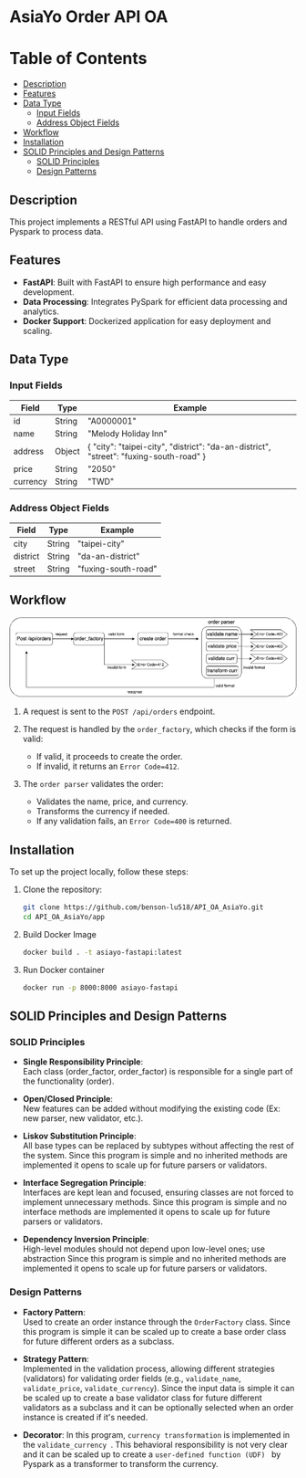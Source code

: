 # AsiaYo Order API OA

# Table of Contents
- [Description](#description)
- [Features](#features)
- [Data Type](#data-type)
  - [Input Fields](#input-fields)
  - [Address Object Fields](#address-object-fields)
- [Workflow](#workflow)
- [Installation](#installation)
- [SOLID Principles and Design Patterns](#solid-principles-and-design-patterns)
  - [SOLID Principles](#solid-principles)
  - [Design Patterns](#design-patterns)

## Description
This project implements a RESTful API using FastAPI to handle orders and Pyspark to process data. 

## Features

- **FastAPI**: Built with FastAPI to ensure high performance and easy development.
- **Data Processing**: Integrates PySpark for efficient data processing and analytics.
- **Docker Support**: Dockerized application for easy deployment and scaling.

## Data Type

  ### Input Fields

| Field     | Type   | Example                |
|-----------|--------|------------------------|
| id        | String | "A0000001"             |
| name      | String | "Melody Holiday Inn"   |
| address   | Object | { "city": "taipei-city", "district": "da-an-district", "street": "fuxing-south-road" } |
| price     | String | "2050"                 |
| currency  | String | "TWD"                  |

### Address Object Fields

| Field     | Type   | Example                |
|-----------|--------|------------------------|
| city      | String | "taipei-city"          |
| district  | String | "da-an-district"       |
| street    | String | "fuxing-south-road"    |

## Workflow
![Flow Diagram](workflow.png)

1. A request is sent to the `POST /api/orders` endpoint.

2. The request is handled by the `order_factory`, which checks if the form is valid:
   - If valid, it proceeds to create the order.
   - If invalid, it returns an `Error Code=412`.
3. The `order parser` validates the order:
   - Validates the name, price, and currency.
   - Transforms the currency if needed.
   - If any validation fails, an `Error Code=400` is returned.


## Installation

To set up the project locally, follow these steps:

1. Clone the repository:
   ```bash
   git clone https://github.com/benson-lu518/API_OA_AsiaYo.git
   cd API_OA_AsiaYo/app 

2. Build Docker Image
   ```bash
   docker build . -t asiayo-fastapi:latest

3. Run Docker container
   ```bash
   docker run -p 8000:8000 asiayo-fastapi
   
## SOLID Principles and Design Patterns

### SOLID Principles

- **Single Responsibility Principle**:  
  Each class (order_factor, order_factor) is responsible for a single part of the functionality (order).

- **Open/Closed Principle**:  
  New features can be added without modifying the existing code (Ex: new parser, new validator, etc.).

- **Liskov Substitution Principle**:  
  All base types can be replaced by subtypes without affecting the rest of the system.
  Since this program is simple and no inherited methods are implemented it opens to scale up for future parsers or validators.

- **Interface Segregation Principle**:  
  Interfaces are kept lean and focused, ensuring classes are not forced to implement unnecessary methods.
  Since this program is simple and no interface methods are implemented it opens to scale up for future parsers or validators.

- **Dependency Inversion Principle**:  
  High-level modules should not depend upon low-level ones; use abstraction
  Since this program is simple and no inherited methods are implemented it opens to scale up for future parsers or validators.


### Design Patterns

- **Factory Pattern**:  
  Used to create an order instance through the `OrderFactory` class.
  Since this program is simple it can be scaled up to create a base order class for future different orders as a subclass.  

- **Strategy Pattern**:  
  Implemented in the validation process, allowing different strategies (validators) for validating order fields (e.g., `validate_name`, `validate_price`, `validate_currency`).
  Since the input data is simple it can be scaled up to create a base validator class for future different validators as a subclass and it can be optionally selected when an order instance is created if it's needed.

- **Decorator**:
  In this program, `currency transformation` is implemented in the `validate_currency `. This behavioral responsibility is not very clear and it can be scaled up to create a `user-defined function (UDF) ` by Pyspark as a transformer to transform the currency. 

